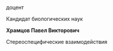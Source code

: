доцент

Кандидат биологических наук

**Храмцов Павел Викторович**

Стереоспецифические взаимодействия